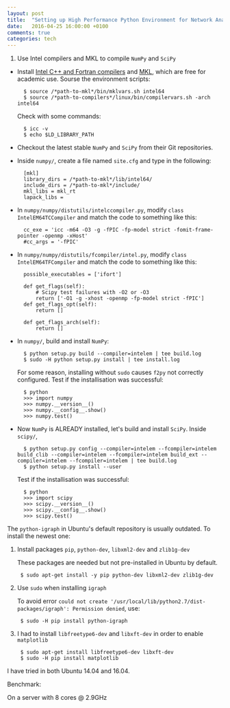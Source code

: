 ```yaml
---
layout: post
title:  "Setting up High Performance Python Environment for Network Analysis"
date:   2016-04-25 16:00:00 +0100
comments: true
categories: tech
---
```


1. Use Intel compilers and MKL to compile `NumPy` and `SciPy`

* Install [Intel C++ and Fortran compilers](https://software.intel.com/en-us/intel-compilers) and [MKL](https://software.intel.com/en-us/intel-mkl), which are free for academic use. Sourse the environment scripts:

		$ source /*path-to-mkl*/bin/mklvars.sh intel64
		$ source /*path-to-compilers*/linux/bin/compilervars.sh -arch intel64

	Check with some commands:

		$ icc -v
		$ echo $LD_LIBRARY_PATH
    
* Checkout the latest stable `NumPy` and `SciPy` from their Git repositories.
    
* Inside `numpy/`, create a file named `site.cfg` and type in the following:
        
        [mkl]
        library_dirs = /*path-to-mkl*/lib/intel64/
        include_dirs = /*path-to-mkl*/include/
        mkl_libs = mkl_rt
        lapack_libs =

* In `numpy/numpy/distutils/intelccompiler.py`, modify `class IntelEM64TCCompiler` and match the code to something like this:

        cc_exe = 'icc -m64 -O3 -g -fPIC -fp-model strict -fomit-frame-pointer -openmp -xHost'
        #cc_args = '-fPIC'

* In `numpy/numpy/distutils/fcompiler/intel.py`, modify `class IntelEM64TFCompiler` and match the code to something like this:

		possible_executables = ['ifort']

		def get_flags(self):
			# Scipy test failures with -O2 or -O3
			return ['-O1 -g -xhost -openmp -fp-model strict -fPIC']
		def get_flags_opt(self):
  			return []

		def get_flags_arch(self):
			return []

* In `numpy/`, build and install `NumPy`:

		$ python setup.py build --compiler=intelem | tee build.log
		$ sudo -H python setup.py install | tee install.log

	For some reason, installing without `sudo` causes `f2py` not correctly configured. Test if the installisation was successful:

		$ python
		>>> import numpy
		>>> numpy.__version__()
		>>> numpy.__config__.show()
		>>> numpy.test()

* Now `NumPy` is ALREADY installed, let's build and install `SciPy`. Inside `scipy/`,

		$ python setup.py config --compiler=intelem --fcompiler=intelem build_clib --compiler=intelem --fcompiler=intelem build_ext --compiler=intelem --fcompiler=intelem | tee build.log
		$ python setup.py install --user

	Test if the installisation was successful:

		$ python
		>>> import scipy
		>>> scipy.__version__()
		>>> scipy.__config__.show()
		>>> scipy.test()


The `python-igraph` in Ubuntu's default repository is usually outdated. To install the newest one:

1. Install packages `pip`, `python-dev`, `libxml2-dev` and `zlib1g-dev`

   These packages are needed but not pre-installed in Ubuntu by default.

        $ sudo apt-get install -y pip python-dev libxml2-dev zlib1g-dev

2. Use `sudo` when installing `igraph`

   To avoid error `could not create '/usr/local/lib/python2.7/dist-packages/igraph': Permission denied`, use:
    
        $ sudo -H pip install python-igraph

3. I had to install `libfreetype6-dev` and `libxft-dev` in order to enable `matplotlib`

        $ sudo apt-get install libfreetype6-dev libxft-dev
        $ sudo -H pip install matplotlib

I have tried in both Ubuntu 14.04 and 16.04.

Benchmark:

On a server with 8 cores @ 2.9GHz
